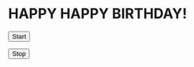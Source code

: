 <html>
<head>
<title>Page Title</title>
</head>
<body onload="startConfetti();">

<h1>HAPPY HAPPY BIRTHDAY!</h1>

<script src"confetti.js"></script>

<audio id="hb_audio" src="happybirthday.mp3" loop="loop" muted="muted"></audio>

<script>
window.onload = function() {
    document.getElementById("hb_audio").play();
    document.getElementById("hb_audio").muted = false;
}
</script>

<button onclick="startConfetti();">Start</button>

<button onclick="stopConfetti();">Stop</button>

</body>
</html>
